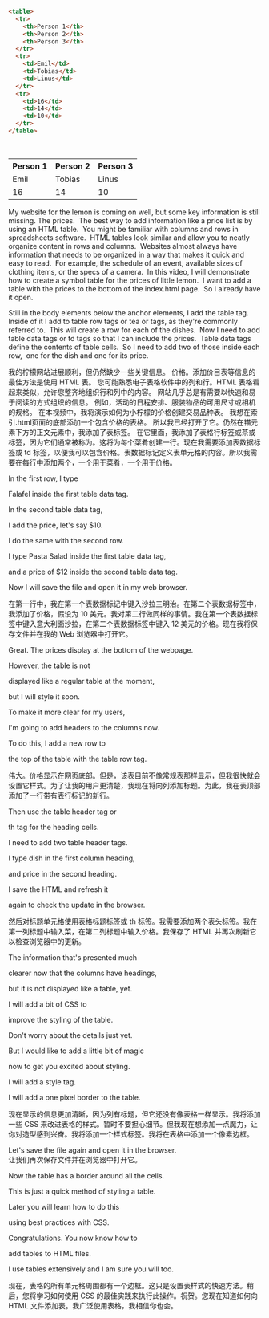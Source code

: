 ```html
<table>  
  <tr>  
    <th>Person 1</th>  
    <th>Person 2</th>  
    <th>Person 3</th>  
  </tr>  
  <tr>  
    <td>Emil</td>  
    <td>Tobias</td>  
    <td>Linus</td>  
  </tr>  
  <tr>  
    <td>16</td>  
    <td>14</td>  
    <td>10</td>  
  </tr>  
</table>
```

<table>  
  <tr>  
    <th>Person 1</th>  
    <th>Person 2</th>  
    <th>Person 3</th>  
  </tr>  
  <tr>  
    <td>Emil</td>  
    <td>Tobias</td>  
    <td>Linus</td>  
  </tr>  
  <tr>  
    <td>16</td>  
    <td>14</td>  
    <td>10</td>  
  </tr>  
</table>


My website for the lemon is coming on well, but some key information is still missing. The prices. 
The best way to add information like a price list is by using an HTML table. 
You might be familiar with columns and rows in spreadsheets software. 
HTML tables look similar and allow you to neatly organize content in rows and columns. 
Websites almost always have information that needs to be organized in a way that makes it quick and easy to read. 
For example, the schedule of an event, available sizes of clothing items, or the specs of a camera. 
In this video, I will demonstrate how to create a symbol table for the prices of little lemon. 
I want to add a table with the prices to the bottom of the index.html page. 
So I already have it open. 

Still in the body elements below the anchor elements, I add the table tag. 
Inside of it I add to table row tags or tea or tags, as they're commonly referred to. 
This will create a row for each of the dishes. 
Now I need to add table data tags or td tags so that I can include the prices. 
Table data tags define the contents of table cells. 
So I need to add two of those inside each row,  one for the dish and one for its price.

  
我的柠檬网站进展顺利，但仍然缺少一些关键信息。
价格。添加价目表等信息的最佳方法是使用 HTML 表。
您可能熟悉电子表格软件中的列和行。HTML 表格看起来类似，允许您整齐地组织行和列中的内容。
网站几乎总是有需要以快速和易于阅读的方式组织的信息。
例如，活动的日程安排、服装物品的可用尺寸或相机的规格。
在本视频中，我将演示如何为小柠檬的价格创建交易品种表。
我想在索引.html页面的底部添加一个包含价格的表格。
所以我已经打开了它。仍然在锚元素下方的正文元素中，我添加了表标签。
在它里面，我添加了表格行标签或茶或标签，因为它们通常被称为。这将为每个菜肴创建一行。现在我需要添加表数据标签或 td 标签，以便我可以包含价格。表数据标记定义表单元格的内容。所以我需要在每行中添加两个，一个用于菜肴，一个用于价格。

In the first row, I type 

Falafel inside the first table data tag. 

In the second table data tag, 

I add the price, let's say $10. 

I do the same with the second row. 

I type Pasta Salad inside the first table data tag, 

and a price of $12 inside the second table data tag. 

Now I will save the file and open it in my web browser.

  
在第一行中，我在第一个表数据标记中键入沙拉三明治。在第二个表数据标签中，我添加了价格，假设为 10 美元。我对第二行做同样的事情。我在第一个表数据标签中键入意大利面沙拉，在第二个表数据标签中键入 12 美元的价格。现在我将保存文件并在我的 Web 浏览器中打开它。



Great. The prices display at the bottom of the webpage. 

However, the table is not 

displayed like a regular table at the moment, 

but I will style it soon. 

To make it more clear for my users, 

I'm going to add headers to the columns now. 

To do this, I add a new row to 

the top of the table with the table row tag.

  
伟大。价格显示在网页底部。但是，该表目前不像常规表那样显示，但我很快就会设置它样式。为了让我的用户更清楚，我现在将向列添加标题。为此，我在表顶部添加了一行带有表行标记的新行。


Then use the table header tag or 

th tag for the heading cells. 

I need to add two table header tags. 

I type dish in the first column heading, 

and price in the second heading. 

I save the HTML and refresh it 

again to check the update in the browser.

  
然后对标题单元格使用表格标题标签或 th 标签。我需要添加两个表头标签。我在第一列标题中输入菜，在第二列标题中输入价格。我保存了 HTML 并再次刷新它以检查浏览器中的更新。



The information that's presented much 

clearer now that the columns have headings, 

but it is not displayed like a table, yet. 

I will add a bit of CSS to 

improve the styling of the table. 

Don't worry about the details just yet. 

But I would like to add a little bit of magic 

now to get you excited about styling. 

I will add a style tag. 

I will add a one pixel border to the table.

  
现在显示的信息更加清晰，因为列有标题，但它还没有像表格一样显示。我将添加一些 CSS 来改进表格的样式。暂时不要担心细节。但我现在想添加一点魔力，让你对造型感到兴奋。我将添加一个样式标签。我将在表格中添加一个像素边框。



Let's save the file again and open it in the browser.  
让我们再次保存文件并在浏览器中打开它。



Now the table has a border around all the cells. 

This is just a quick method of styling a table. 

Later you will learn how to do this 

using best practices with CSS. 

Congratulations. You now know how to 

add tables to HTML files. 

I use tables extensively and I am sure you will too.

  
现在，表格的所有单元格周围都有一个边框。这只是设置表样式的快速方法。稍后，您将学习如何使用 CSS 的最佳实践来执行此操作。祝贺。您现在知道如何向 HTML 文件添加表。我广泛使用表格，我相信你也会。